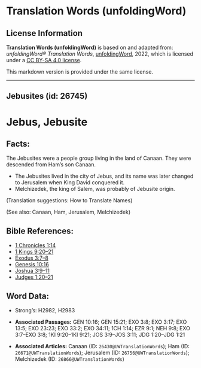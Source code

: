 # Translation Words (unfoldingWord)

## License Information

**Translation Words (unfoldingWord)** is based on and adapted from: _unfoldingWord® Translation Words_, [unfoldingWord](https://unfoldingword.org/utw), 2022, which is licensed under a [CC BY-SA 4.0 license](https://creativecommons.org/licenses/by-sa/4.0/legalcode.en).

This markdown version is provided under the same license.



--------------------------------

## Jebusites (id: 26745)

Jebus, Jebusite
===============

Facts:
------

The Jebusites were a people group living in the land of Canaan. They were descended from Ham’s son Canaan.

* The Jebusites lived in the city of Jebus, and its name was later changed to Jerusalem when King David conquered it.
* Melchizedek, the king of Salem, was probably of Jebusite origin.

(Translation suggestions: How to Translate Names)

(See also: Canaan, Ham, Jerusalem, Melchizedek)

Bible References:
-----------------

* [1 Chronicles 1:14](https://ref.ly/1Chr1:14)
* [1 Kings 9:20–21](https://ref.ly/1Kgs9:20-1Kgs9:21)
* [Exodus 3:7–8](https://ref.ly/Exod3:7-Exod3:8)
* [Genesis 10:16](https://ref.ly/Gen10:16)
* [Joshua 3:9–11](https://ref.ly/Josh3:9-Josh3:11)
* [Judges 1:20–21](https://ref.ly/Judg1:20-Judg1:21)

Word Data:
----------

* Strong’s: H2982, H2983

* **Associated Passages:** GEN 10:16; GEN 15:21; EXO 3:8; EXO 3:17; EXO 13:5; EXO 23:23; EXO 33:2; EXO 34:11; 1CH 1:14; EZR 9:1; NEH 9:8; EXO 3:7–EXO 3:8; 1KI 9:20–1KI 9:21; JOS 3:9–JOS 3:11; JDG 1:20–JDG 1:21
* **Associated Articles:** Canaan (ID: `26430@UWTranslationWords`); Ham (ID: `26671@UWTranslationWords`); Jerusalem (ID: `26756@UWTranslationWords`); Melchizedek (ID: `26866@UWTranslationWords`)

